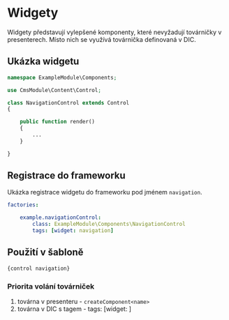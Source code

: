 # Widgety

Widgety představují vylepšené komponenty, které nevyžadují továrničky v presenterech. Místo nich se využívá továrnička definovaná v DIC. 



## Ukázka widgetu

```php
namespace ExampleModule\Components;

use CmsModule\Content\Control;

class NavigationControl extends Control
{

	public function render()
	{
		...
	}

}
```



## Registrace do frameworku

Ukázka registrace widgetu do frameworku pod jménem `navigation`.

```yaml
factories:

	example.navigationControl:
		class: ExampleModule\Components\NavigationControl
		tags: [widget: navigation]
```



## Použití v šabloně

```php
{control navigation}
```


### Priorita volání továrniček

1. továrna v presenteru - `createComponent<name>`
2. továrna v DIC s tagem - tags: [widget: <name>]
